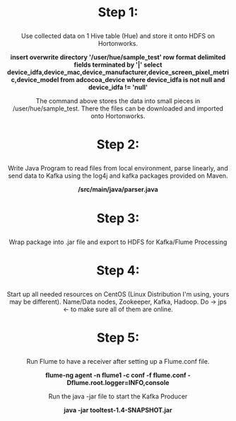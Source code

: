 <h1><p align = center>Step 1:</p></h1>
<p align = center>Use collected data on 1 Hive table (Hue) and store it onto HDFS on Hortonworks.</p>

<p align = center><b>insert overwrite directory '/user/hue/sample_test' row format delimited fields terminated by '|' select device_idfa,device_mac,device_manufacturer,device_screen_pixel_metric,device_model from adcocoa_device where device_idfa is not null and device_idfa != 'null'</b></p>

<p align = center>The command above stores the data into small pieces in /user/hue/sample_test. There the files can be downloaded and imported onto Hortonworks.</p>

<h1><p align = center>Step 2:</p></h1>
<p align = center>Write Java Program to read files from local environment, parse linearly, and send data to Kafka using the log4j and kafka packages provided on Maven.</p>

<p align = center><b>/src/main/java/parser.java</b></p>

<h1><p align = center>Step 3:</p></h1>
<p align = center> Wrap package into .jar file and export to HDFS for Kafka/Flume Processing</p>

<h1><p align = center>Step 4:</p></h1>
<p align = center>Start up all needed resources on CentOS (Linux Distribution I'm using, yours may be different). 
  Name/Data nodes, Zookeeper, Kafka, Hadoop. 
  Do -> jps <- to make sure all of them are online. </p>
  
<h1><p align = center>Step 5:</p></h1>
<p align = center> Run Flume to have a receiver after setting up a Flume.conf file. </p>
 <p align = center><b>flume-ng agent -n flume1 -c conf -f flume.conf -    Dflume.root.logger=INFO,console</b></p>
 <p align = center> Run the java -jar file to start the Kafka Producer </p>
 <p align = center><b>java -jar tooltest-1.4-SNAPSHOT.jar</b></p>
